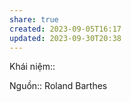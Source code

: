 ```yaml
---
share: true
created: 2023-09-05T16:17
updated: 2023-09-30T20:38
---
```

Khái niệm:: 

Nguồn:: Roland Barthes 